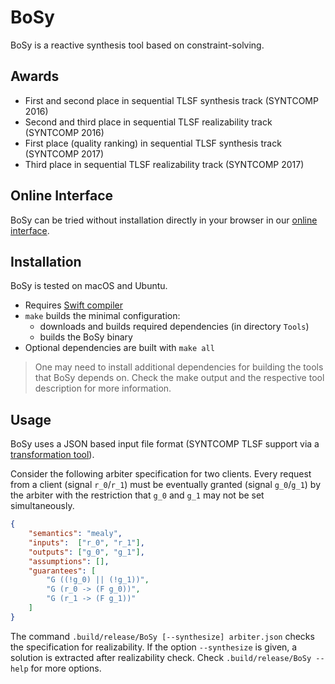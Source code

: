 # BoSy

BoSy is a reactive synthesis tool based on constraint-solving.


## Awards

* First and second place in sequential TLSF synthesis track (SYNTCOMP 2016)
* Second and third place in sequential TLSF realizability track (SYNTCOMP 2016)
* First place (quality ranking) in sequential TLSF synthesis track (SYNTCOMP 2017)
* Third place in sequential TLSF realizability track (SYNTCOMP 2017)

## Online Interface

BoSy can be tried without installation directly in your browser in our [online interface](https://www.react.uni-saarland.de/tools/online/BoSy/).

## Installation

BoSy is tested on macOS and Ubuntu.

* Requires [Swift compiler](https://swift.org/download)
* `make` builds the minimal configuration:
	*  downloads and builds required dependencies (in directory `Tools`)
	*  builds the BoSy binary
* Optional dependencies are built with `make all`

> One may need to install additional dependencies for building the tools that BoSy depends on. Check the make output and the respective tool description for more information.


## Usage

BoSy uses a JSON based input file format (SYNTCOMP TLSF support via a [transformation tool](https://github.com/reactive-systems/syfco)).

Consider the following arbiter specification for two clients.
Every request from a client (signal `r_0`/`r_1`) must be eventually granted (signal `g_0`/`g_1`) by the arbiter with the restriction that `g_0` and `g_1` may not be set simultaneously.

```json
{
	"semantics": "mealy",
	"inputs":  ["r_0", "r_1"],
	"outputs": ["g_0", "g_1"],
	"assumptions": [],
	"guarantees": [
		"G ((!g_0) || (!g_1))",
		"G (r_0 -> (F g_0))",
		"G (r_1 -> (F g_1))"
	]
}
```

The command `.build/release/BoSy [--synthesize] arbiter.json` checks the specification for realizability.
If the option `--synthesize` is given, a solution is extracted after realizability check.
Check `.build/release/BoSy --help` for more options.

